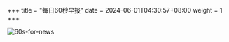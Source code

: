 +++
title = "每日60秒早报"
date = 2024-06-01T04:30:57+08:00
weight = 1
+++

![60s-for-news](/img/zaobao/zaobao.png "由 ALAPI 提供支持")
